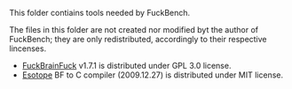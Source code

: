 This folder contiains tools needed by FuckBench.

The files in this folder are not created nor modified byt the author of FuckBench;
they are only redistributed, accordingly to their respective lincenses.

* [FuckBrainFuck](http://www.inshame.com/search/label/My%20Progs%3A%20FuckBrainfuck) v1.7.1
is distributed under GPL 3.0 license.
* [Esotope](https://github.com/lifthrasiir/esotope-bfc) BF to C compiler (2009.12.27) is distributed
under MIT license.